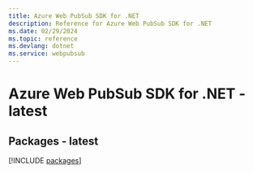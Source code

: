 ```yaml
---
title: Azure Web PubSub SDK for .NET
description: Reference for Azure Web PubSub SDK for .NET
ms.date: 02/29/2024
ms.topic: reference
ms.devlang: dotnet
ms.service: webpubsub
---
```

# Azure Web PubSub SDK for .NET - latest
## Packages - latest
[!INCLUDE [packages](web-pubsub-index.md)]